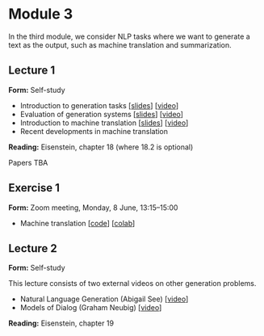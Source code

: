 # Module 3

In the third module, we consider NLP tasks where we want to generate a text as the output, such as machine translation and summarization.


## Lecture 1

**Form:** Self-study

* Introduction to generation tasks [[slides](slides/slides-311.pdf)] [[video](https://youtu.be/rQgA09R8kSM)]
* Evaluation of generation systems [[slides](slides/slides-312.pdf)] [[video](https://youtu.be/pJHmKn2FDRY)]
* Introduction to machine translation [[slides](slides/slides-313.pdf)] [[video](https://youtu.be/_4F9cXe7dWc)]
* Recent developments in machine translation

**Reading:** Eisenstein, chapter 18 (where 18.2 is optional)

Papers TBA

## Exercise 1

**Form:** Zoom meeting, Monday, 8 June, 13:15–15:00

* Machine translation [[code](https://github.com/liu-nlp/dl4nlp/tree/master/exercise3_1)] [[colab](https://drive.google.com/file/d/1sjw6F1V1ruIc02mejKMq1cdYyU56u3i4/view?usp=sharing)]

## Lecture 2

**Form:** Self-study

This lecture consists of two external videos on other generation problems.

* Natural Language Generation (Abigail See) [[video](https://www.youtube.com/watch?v=4uG1NMKNWCU)]
* Models of Dialog (Graham Neubig) [[video](https://www.youtube.com/watch?v=ytTwIgdSnVU)]

**Reading:** Eisenstein, chapter 19
